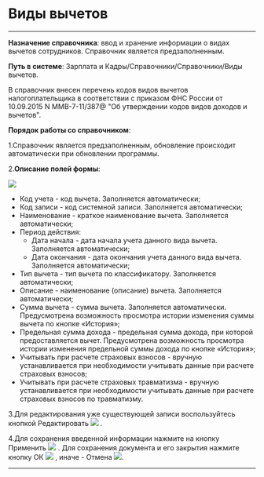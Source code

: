 ﻿#  Виды вычетов
_ _ _ _ _


**Назначение справочника**: ввод и хранение информации о видах вычетов сотрудников.  Справочник является предзаполненным.

**Путь в системе**: Зарплата и Кадры/Справочники/Справочники/Виды вычетов.

В справочник внесен перечень кодов видов вычетов налогоплательщика в соответствии с приказом ФНС России от 10.09.2015 N ММВ-7-11/387@ "Об утверждении кодов видов доходов и вычетов".

**Порядок работы со справочником**:

1.Справочник является предзаполненным, обновление происходит автоматически при обновлении программы.

2.**Описание полей формы**:

![](topic:.AddFiles.Screenshot_2682.jpg)

* Код учета - код вычета. Заполняется автоматически;
* Код записи - код системной записи. Заполняется автоматически;
* Наименование - краткое наименование вычета. Заполняется автоматически;
* Период действия:
    * Дата начала - дата начала учета данного вида вычета. Заполняется автоматически;
    * Дата окончания - дата окончания учета данного вида вычета. Заполняется автоматически;
* Тип вычета - тип вычета по классификатору. Заполняется автоматически;
* Описание - наименование (описание) вычета. Заполняется автоматически;
* Сумма вычета - сумма вычета. Заполняется автоматически. Предусмотрена возможность просмотра истории изменения суммы вычета по кнопке «История»;
* Предельная сумма дохода - предельная сумма дохода, при которой предоставляется вычет. Предусмотрена возможность просмотра истории изменения предельной суммы дохода по кнопке «История»;
* Учитывать при расчете страховых взносов - вручную устанавливается при необходимости учитывать данные при расчете страховых взносов;
* Учитывать при расчете страховых травматизма - вручную устанавливается при необходимости учитывать данные при расчете страховых взносов по травматизму.

3.Для редактирования уже существующей записи воспользуйтесь кнопкой Редактировать ![](topic:Com.AddFiles.Buttons.Btn_Edit.png) .

4.Для сохранения введенной информации нажмите на кнопку Применить ![](topic:Com.AddFiles.Buttons.Btn_OK.png)  . Для сохранения документа и его закрытия нажмите кнопку ОК ![](topic:Com.AddFiles.Buttons.Btn_Post.png) , иначе - Отмена ![](topic:Com.AddFiles.Buttons.Btn_CloseCancel.png).

_ _ _  _
